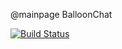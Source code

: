 @mainpage BalloonChat

[![Build Status](https://travis-ci.org/youknowone/BalloonChat.svg?branch=master)](https://travis-ci.org/youknowone/BalloonChat)

